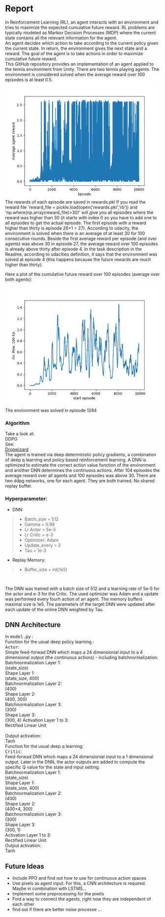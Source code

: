 # Report
In Reinforcement Learning (RL), an agent interacts with an environment and tries to maximize the expected cumulative future reward. RL problems are typically modeled as Markov Decision Processes (MDP) where the current state contains all the relevant information for the agent. <br>
An agent decides which action to take according to the current policy given the current state. In return, the environment gives the next state and a reward. The goal of the agent is to take actions in order to maximize cumulative future reward. <br>
This GitHub repository provides an implementation of an agent applied to the tennis environment from Unity. There are two tennis playing agents. The environment is considered solved when the average reward over 100 episodes is at least 0.5.
![Reward Plot](Av_rewards.png)
The rewards of each episode are saved in rewards.pkl If you read the reward file 'reward_file = pickle.load(open('rewards.pkl','rb')) and 'np.where(np.array(reward_file)>30)' will give you all episodes where the reward was higher than 30 (it starts with index 0 so you have to add one to all episodes to get the actual episode. The first episode with a reward higher than thirty is episode 26+1 = 27). According to udacity, the environment is solved when there is an average of at least 30 for 100 consecutive rounds. Beside the first average reward per episode (and over agents) was above 30 in episode 27, the average reward over 100 episodes is already above thirty after episode 4. In the task description in the Readme, according to udacities definition, it says that the environment was solved at episode 4 (this happens because the future rewards are much higher than thirty).

Here a plot of the cumulative future reward over 100 episodes (average over both agents):

![Reward Plot](Cum_reward100Ep.png)

The environment was solved in episode 1284


### Algorithm
Take a look at:<br>
DDPG<br>
See:<br>
[Dropwizard](https://arxiv.org/abs/1509.02971)
<br>
The agent is trained via deep deterministic policy gradients, a combination of deep q learning and policy based reinforcement learning. A DNN is optimized to estimate the correct action value function of the environment and another DNN determines the continuous actions. After 104 episodes the average reward over all agents and 100 episodes was above 30.
There are two ddpg networks, one for each agent. They are both trained. No shared replay buffer. 
### Hyperparameter:
- DNN:
>    - Batch_size = 512
>    - Gamma = 0.99
>    - Lr Actor = 5e-5
>    - Lr Critic = e-3
>    - Optimizer: Adam
>    - Update_every = 2
>    - Tau = 1e-3
- Replay Memory:
>    - Buffer_size = int(1e5)
<br>

The DNN was trained with a batch size of 512 and a learning rate of 5e-5 for the actor and e-3 for the Critic. The used optimizer was Adam and a update was performed every fourh action of an agent. The memory buffers maximal size is 1e5. The parameters of the target DNN were updated after each update of the online DNN weighted by Tau.
## DNN Architecture
In <samp>model.py</samp> :<br>
Function for the usual deep policy learning :<br>
<samp> Actor</samp>:<br>
Simple feed-forwad DNN which maps a 24 dimensionial input to a 4 dimensional output (the continuous actions) - including batchnormalization. <br>
Batchnormalization Layer 1:<br>
(state_size)<br>
Shape Layer 1:<br>
(state_size, 400)<br>
Batchnormalization Layer 2:<br>
(400)<br>
Shape Layer 2:<br>
(400, 300)<br>
Batchnormalization Layer 3:<br>
(300)<br>
Shape Layer 3:<br>
(300, 4)
Activation Layer 1 to 3:<br>
Rectified Linear Unit<br>
<br>
Output activation:<br>
Tanh<br>
Function for the usual deep q learning:<br>
<samp>Critic</samp>:<br>
Feed-forwad DNN which maps a 24 dimensionial input to a 1 dimensional output. Later in the DNN, the actor outputs are added to compute the specific Q value for the state and input setting. <br>
Batchnormalization Layer 1:<br>
(state_size)<br>
Shape Layer 1:<br>
(state_size, 400)<br>
Batchnormalization Layer 2:<br>
(400)<br>
Shape Layer 2:<br>
(400+4, 300)<br>
Batchnormalization Layer 3:<br>
(300)<br>
Shape Layer 3:<br>
(300, 1)<br>
Activation Layer 1 to 3:<br>
Rectified Linear Unit<br>
Output activation:<br>
Tanh<br>
## Future Ideas
- Include PPO and find out how to use for continuous action spaces
- Use pixels as agent input. For this, a CNN architecture is required. Maybe in combination with LSTMS...
- Implement some preprocessing for the pixels
- Find a way to connect the agents, right now they are independent of each other
- find out if there are better noise processe ...
